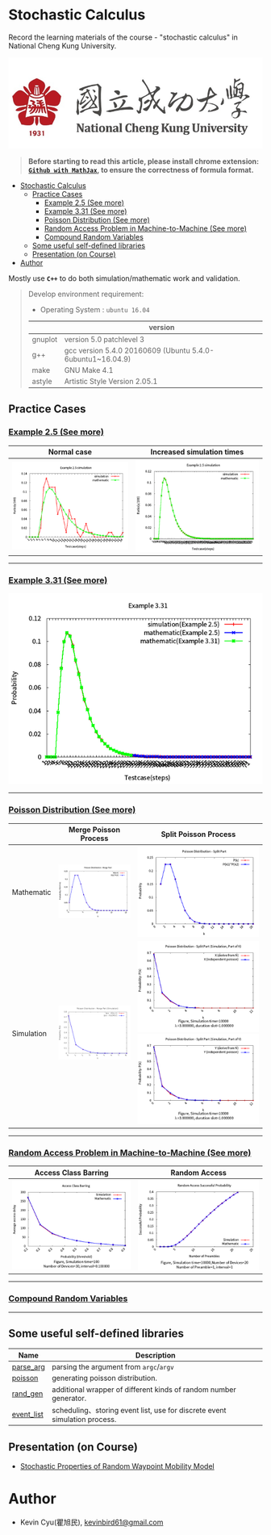 # Stochastic Calculus
Record the learning materials of the course - "stochastic calculus" in National Cheng Kung University.

![](res/ncku.jpg)

> **Before starting to read this article, please install chrome extension: [`Github with MathJax`](https://chrome.google.com/webstore/detail/github-with-mathjax/ioemnmodlmafdkllaclgeombjnmnbima/related), to ensure the correctness of formula format.**

- [Stochastic Calculus](#stochastic-calculus)
    - [Practice Cases](#practice-cases)
        - [Example 2.5 (See more)](#example-25-see-more)
        - [Example 3.31 (See more)](#example-331-see-more)
        - [Poisson Distribution (See more)](#poisson-distribution-see-more)
        - [Random Access Problem in Machine-to-Machine (See more)](#random-access-problem-in-machine-to-machine-see-more)
        - [Compound Random Variables](#compound-random-variables)
    - [Some useful self-defined libraries](#some-useful-self-defined-libraries)
    - [Presentation (on Course)](#presentation-on-course)
- [Author](#author)

Mostly use **`C++`** to do both simulation/mathematic work and validation.

> Develop environment requirement:
> 
> - Operating System : `ubuntu 16.04`
> 
> |  | version |
> | ------ | ------ |
> | gnuplot | version 5.0 patchlevel 3 |
> | g++ | gcc version 5.4.0 20160609 (Ubuntu 5.4.0-6ubuntu1~16.04.9) | 
> | make | GNU Make 4.1 |
> | astyle | Artistic Style Version 2.05.1 | 

## Practice Cases

### [Example 2.5 (See more)](example2.5/)

| Normal case | Increased simulation times |
| ------ | ------ |
| ![](example2.5/simulation.png) | ![](example2.5/simulation_large.png) |

---

### [Example 3.31 (See more)](example3.31/)

![](example3.31/example3_31.png)

---

### [Poisson Distribution (See more)](poisson_distribution/)

| | Merge Poisson Process | Split Poisson Process | 
| ------ | ------ | ------ |
| Mathematic | ![](poisson_distribution/image/part_a.png) | ![](poisson_distribution/image/part_b.png) |
| Simulation | ![](poisson_distribution/image/part_a_sim.png) | ![](poisson_distribution/image/part_b_sim_X_10000_3.000000_0.500000.png) ![](poisson_distribution/image/part_b_sim_Y_10000_3.000000_0.500000.png) |

---

### [Random Access Problem in Machine-to-Machine (See more)](m2m/)

| Access Class Barring | Random Access |
| ------ | ------ |
| ![](m2m/image/part_a_100_30_0.100000.png) | ![](m2m/image/part_b_10000_20_1_20_1.png) | 

---

### [Compound Random Variables](compound_random_variable/)

---

## Some useful self-defined libraries

| Name | Description |
| ------ | ------ |
| [parse_arg](utils/) | parsing the argument from `argc`/`argv` |
| [poisson](utils/) | generating poisson distribution. |
| [rand_gen](utils/) | additional wrapper of different kinds of random number generator. |
| [event_list](utils/) | scheduling、storing event list, use for discrete event simulation process. | 

## Presentation (on Course)

* [Stochastic Properties of Random Waypoint Mobility Model](http://slides.com/kevinbird61/rwp-model)

# Author 

* Kevin Cyu(瞿旭民), kevinbird61@gmail.com